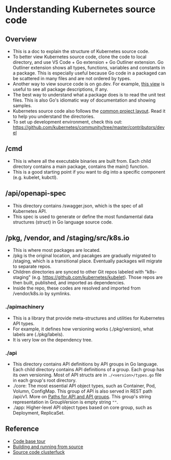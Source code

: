 # Understanding Kubernetes source code

## Overview
* This is a doc to explain the structure of Kubernetes source code.
* To better view Kubernetes source code, clone the code to local directory, and use VS Code + Go extension + Go Outliner extension. Go Outliner extension shows all types, functions, variables and constants in a package. This is especially useful because Go code in a packaged can be scattered in many files and are not ordered by types.
* Another way to view source code is on go.dev. For example, [this view](https://pkg.go.dev/k8s.io/kubernetes/pkg?tab=subdirectories) is useful to see all package descriptions, if any.
* The best way to understand what a package does is to read the unit test files. This is also Go's idiomatic way of documentation and showing samples.
* Kubernetes source code also follows the [common project layout](https://github.com/golang-standards/project-layout). Read it to help you understand the directories.
* To set up development environment, check this out: https://github.com/kubernetes/community/tree/master/contributors/devel

## /cmd
* This is where all the executable binaries are built from. Each child directory contains a main package, contains the main() function.
* This is a good starting point if you want to dig into a specific component (e.g. kubelet, kubctl).

## /api/openapi-spec
* This directory contains /swagger.json, which is the spec of all Kubernetes API.
* This spec is used to generate or define the most fundamental data structures (struct) in Go language source code.

## /pkg, /vendor, and /staging/src/k8s.io
* This is where most packages are located.
* /pkg is the original location, and pacakges are gradually migrated to /staging, which is a transitional place. Eventually packages will migrate to separate repos.
* Children directories are synced to other Git repos labeled with "k8s-staging" (e.g. https://github.com/kubernetes/kubelet). Those repos are then built, published, and imported as dependencies.
* Inside the repo, these codes are resolved and imported from /vendor/k8s.io by symlinks.

### ./apimachinery
* This is a library that provide meta-structures and utilities for Kubernetes API types.
* For example, it defines how versioning works (./pkg/version), what labels are (./pkg/labels).
* It is very low on the dependency tree.

### ./api
* This directory contains API definitions by API groups in Go language. Each child directory contains API definitions of a group. Each group has its own versioning. Most of API structs are in ```./<version>/types.go``` file in each group's root directory.
* ./core: The most essential API object types, such as Container, Pod, Volumn, ConfigMap. This group of API is also served in REST path /api/v1. More on [Paths for API and API groups](https://www.oreilly.com/library/view/managing-kubernetes/9781492033905/ch04.html). This group's string representation in GroupVersion is empty string ```""```.
* ./app: Higher-level API object types based on core group, such as Deployment, ReplicaSet.


## Reference
* [Code base tour](https://www.youtube.com/watch?v=yqB_le-N6EE)
* [Building and running from source](https://www.youtube.com/watch?v=Q91iZywBzew)
* [Source code clusterfuck](https://www.youtube.com/watch?v=4VNDjwzzKPo)